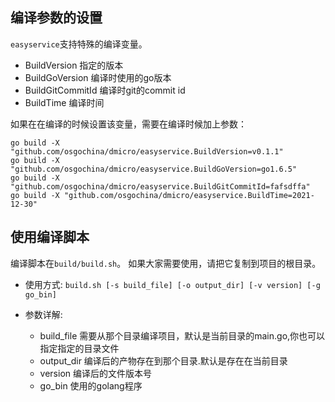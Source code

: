## 编译参数的设置

`easyservice`支持特殊的编译变量。

* BuildVersion 指定的版本
* BuildGoVersion  编译时使用的go版本
* BuildGitCommitId 编译时git的commit id
* BuildTime        编译时间

如果在在编译的时候设置该变量，需要在编译时候加上参数：

```shell
go build -X "github.com/osgochina/dmicro/easyservice.BuildVersion=v0.1.1"
go build -X "github.com/osgochina/dmicro/easyservice.BuildGoVersion=go1.6.5"
go build -X "github.com/osgochina/dmicro/easyservice.BuildGitCommitId=fafsdffa"
go build -X "github.com/osgochina/dmicro/easyservice.BuildTime=2021-12-30"
```

## 使用编译脚本

编译脚本在`build/build.sh`。
如果大家需要使用，请把它复制到项目的根目录。

* 使用方式:
```build.sh [-s build_file] [-o output_dir] [-v version] [-g go_bin]```
* 参数详解:

    * build_file 需要从那个目录编译项目，默认是当前目录的main.go,你也可以指定指定的目录文件
    * output_dir 编译后的产物存在到那个目录.默认是存在在当前目录
    * version 编译后的文件版本号
    * go_bin 使用的golang程序

